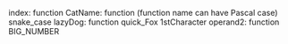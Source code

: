 index: function
CatName: function (function name can have Pascal case)
snake_case
lazyDog: function
quick_Fox
1stCharacter
operand2: function
BIG_NUMBER